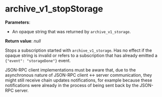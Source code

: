 # archive_v1_stopStorage

**Parameters**:

- An opaque string that was returned by `archive_v1_storage`.

**Return value**: *null*

Stops a subscription started with `archive_v1_storage`. Has no effect if the opaque string is invalid or refers to a subscription that has already emitted a `{"event": "storageDone"}` event.

JSON-RPC client implementations must be aware that, due to the asynchronous nature of JSON-RPC client <-> server communication, they might still receive chain updates notifications, for example because these notifications were already in the process of being sent back by the JSON-RPC server.
